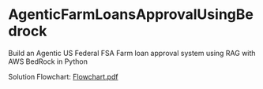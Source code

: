 # AgenticFarmLoansApprovalUsingBedrock
Build an Agentic US Federal FSA Farm loan approval system using RAG with AWS BedRock in Python

Solution Flowchart:
[Flowchart.pdf](https://github.com/user-attachments/files/18633107/Flowchart.pdf)
